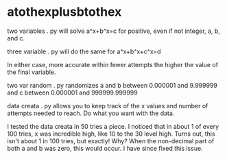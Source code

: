 # atothexplusbtothex
two variables . py will solve a^x+b^x=c for positive, even if not integer, a, b, and c.

three variable . py will do the same for a^x+b^x+c^x=d

In either case, more accurate within fewer attempts the higher the value of the final variable.

two var random . py randomizes a and b between 0.000001 and 9.999999 and c between 0.000001 and 999999.999999

data creata . py allows you to keep track of the x values and number of attempts needed to reach. Do what you want with the data.

I tested the data creata in 50 tries a piece. I noticed that in about 1 of every 100 tries, x was incredible high, like 10 to the 30 level high. Turns out, this isn't about 1 in 100 tries, but exactly! Why? When the non-decimal part of both a and b was zero, this would occur. I have since fixed this issue.

